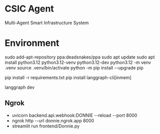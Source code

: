 # CSIC Agent
Multi-Agent Smart Infrastructure System

# Environment
sudo add-apt-repository ppa:deadsnakes/ppa
sudo apt update
sudo apt install python3.12 python3.12-venv python3.12-dev
python3.12 -m venv .venv
source .venv/bin/activate
python -m pip install --upgrade pip

pip install -r requirements.txt
pip install langgraph-cli[inmem]

langgraph dev

## Ngrok
- uvicorn backend.api.webhook:DONNIE --reload --port 8000
- ngrok http --url donnie.ngrok.app 8000
- streamlit run frontend/Donnie.py

